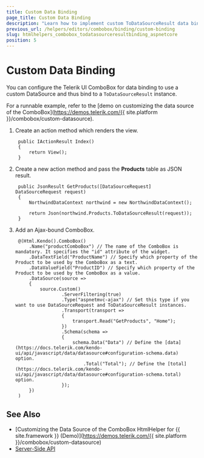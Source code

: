 ```yaml
---
title: Custom Data Binding
page_title: Custom Data Binding
description: "Learn how to implement custom ToDataSourceResult data binding in the Telerik UI ComboBox HtmlHelper for {{ site.framework }}."
previous_url: /helpers/editors/combobox/binding/custom-binding
slug: htmlhelpers_combobox_todatasourceresultbinding_aspnetcore
position: 5
---
```


# Custom Data Binding

You can configure the Telerik UI ComboBox for data binding to use a custom DataSource and thus bind to a `ToDataSourceResult` instance.

For a runnable example, refer to the [demo on customizing the data source of the ComboBox](https://demos.telerik.com/{{ site.platform }}/combobox/custom-datasource).

1. Create an action method which renders the view.

        public IActionResult Index()
        {
            return View();
        }

1. Create a new action method and pass the **Products** table as JSON result.

        public JsonResult GetProducts([DataSourceRequest] DataSourceRequest request)
        {
            NorthwindDataContext northwind = new NorthwindDataContext();

            return Json(northwind.Products.ToDataSourceResult(request));
        }

1. Add an Ajax-bound ComboBox.

        @(Html.Kendo().ComboBox()
            .Name("productComboBox") // The name of the ComboBox is mandatory. It specifies the "id" attribute of the widget.
            .DataTextField("ProductName") // Specify which property of the Product to be used by the ComboBox as a text.
            .DataValueField("ProductID") // Specify which property of the Product to be used by the ComboBox as a value.
            .DataSource(source =>
            {
                source.Custom()
                        .ServerFiltering(true)
                        .Type("aspnetmvc-ajax") // Set this type if you want to use DataSourceRequest and ToDataSourceResult instances.
                        .Transport(transport =>
                        {
                            transport.Read("GetProducts", "Home");
                        })
                        .Schema(schema =>
                        {
                            schema.Data("Data") // Define the [data](https://docs.telerik.com/kendo-ui/api/javascript/data/datasource#configuration-schema.data) option.
                                .Total("Total"); // Define the [total](https://docs.telerik.com/kendo-ui/api/javascript/data/datasource#configuration-schema.total) option.
                        });
            })
        )

## See Also

* [Customizing the Data Source of the ComboBox HtmlHelper for {{ site.framework }} (Demo)](https://demos.telerik.com/{{ site.platform }}/combobox/custom-datasource)
* [Server-Side API](/api/combobox)

